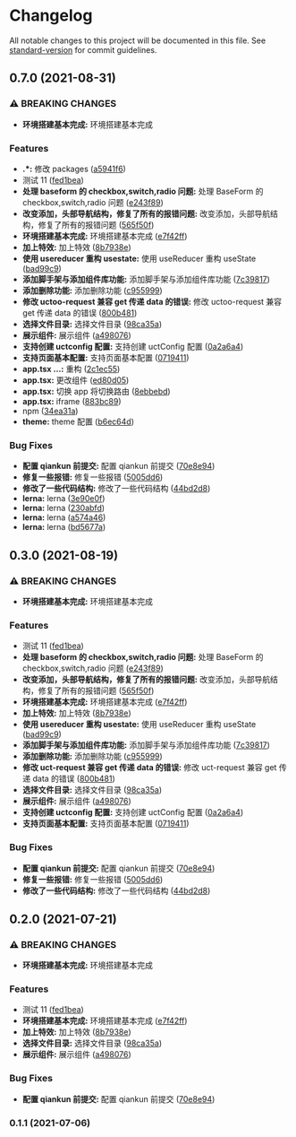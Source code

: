 # Changelog

All notable changes to this project will be documented in this file. See [standard-version](https://github.com/conventional-changelog/standard-version) for commit guidelines.

## 0.7.0 (2021-08-31)

### ⚠ BREAKING CHANGES

- **环境搭建基本完成:** 环境搭建基本完成

### Features

- **.\*:** 修改 packages ([a5941f6](https://github.com/crazyfdf/nocode/commit/a5941f65ee5b6421ba364c6c4c7c4612f953212c))
- 测试 11 ([fed1bea](https://github.com/crazyfdf/nocode/commit/fed1bea2568e75ac4b198bb9c519aac345414eb6))
- **处理 baseform 的 checkbox,switch,radio 问题:** 处理 BaseForm 的 checkbox,switch,radio 问题 ([e243f89](https://github.com/crazyfdf/nocode/commit/e243f8915817ef7606fc590247f70c74ee20e070))
- **改变添加，头部导航结构，修复了所有的报错问题:** 改变添加，头部导航结构，修复了所有的报错问题 ([565f50f](https://github.com/crazyfdf/nocode/commit/565f50f46a400d8c12a34ca743394587a8b8b425))
- **环境搭建基本完成:** 环境搭建基本完成 ([e7f42ff](https://github.com/crazyfdf/nocode/commit/e7f42ff86b673d3fd5e329eb9a4a5174e05bcd88))
- **加上特效:** 加上特效 ([8b7938e](https://github.com/crazyfdf/nocode/commit/8b7938e332d5d76dab10fd6c3ffcc0bce0361b1d))
- **使用 usereducer 重构 usestate:** 使用 useReducer 重构 useState ([bad99c9](https://github.com/crazyfdf/nocode/commit/bad99c994f7da967385e6d1cc5996f24143fcd7f))
- **添加脚手架与添加组件库功能:** 添加脚手架与添加组件库功能 ([7c39817](https://github.com/crazyfdf/nocode/commit/7c3981749c7fa0b45cc3d2e8e2005feebf6ee9aa))
- **添加删除功能:** 添加删除功能 ([c955999](https://github.com/crazyfdf/nocode/commit/c955999c336b094908962a569d43c54ecc48d7a2))
- **修改 uctoo-request 兼容 get 传递 data 的错误:** 修改 uctoo-request 兼容 get 传递 data 的错误 ([800b481](https://github.com/crazyfdf/nocode/commit/800b481872e9e1c92a7518a101ea66290082f74b))
- **选择文件目录:** 选择文件目录 ([98ca35a](https://github.com/crazyfdf/nocode/commit/98ca35ac4299b105707224e2e0b8961a8271afb1))
- **展示组件:** 展示组件 ([a498076](https://github.com/crazyfdf/nocode/commit/a498076195479fa1da8aead192c82c1178940f46))
- **支持创建 uctconfig 配置:** 支持创建 uctConfig 配置 ([0a2a6a4](https://github.com/crazyfdf/nocode/commit/0a2a6a4b4d03439a24e67cb5d39219f552c7fe91))
- **支持页面基本配置:** 支持页面基本配置 ([0719411](https://github.com/crazyfdf/nocode/commit/07194111a56af0d768fbe31f67a2b7adeb1f706d))
- **app.tsx ...:** 重构 ([2c1ec55](https://github.com/crazyfdf/nocode/commit/2c1ec5560e4503cb983d212435a0cc41e68631ee))
- **app.tsx:** 更改组件 ([ed80d05](https://github.com/crazyfdf/nocode/commit/ed80d0581dcbeefd491d5990eee880b58f2a3311))
- **app.tsx:** 切换 app 将切换路由 ([8ebbebd](https://github.com/crazyfdf/nocode/commit/8ebbebd7513de6b729edd213a14cd9e01bc0cd5e))
- **app.tsx:** iframe ([883bc89](https://github.com/crazyfdf/nocode/commit/883bc89a7d3eec8ab7f50d522e8d368384ad4448))
- npm ([34ea31a](https://github.com/crazyfdf/nocode/commit/34ea31a5a239ca05ba1f6b3c5c97ad51bf64062d))
- **theme:** theme 配置 ([b6ec64d](https://github.com/crazyfdf/nocode/commit/b6ec64d8809b392236defe1a3dff12f287b8c5ab))

### Bug Fixes

- **配置 qiankun 前提交:** 配置 qiankun 前提交 ([70e8e94](https://github.com/crazyfdf/nocode/commit/70e8e9422b69efd574649f8c5cfa4a5acaa708bf))
- **修复一些报错:** 修复一些报错 ([5005dd6](https://github.com/crazyfdf/nocode/commit/5005dd6dfd4a71ec912bc0a540d84da0a83d7b3f))
- **修改了一些代码结构:** 修改了一些代码结构 ([44bd2d8](https://github.com/crazyfdf/nocode/commit/44bd2d862323c56b8ae7c022d51db770c15d5840))
- **lerna:** lerna ([3e90e0f](https://github.com/crazyfdf/nocode/commit/3e90e0f241581102ece469441dd48c19d4c7067c))
- **lerna:** lerna ([230abfd](https://github.com/crazyfdf/nocode/commit/230abfd6bbfadf0f6b2cd1cd26c3128c38bb68b7))
- **lerna:** lerna ([a574a46](https://github.com/crazyfdf/nocode/commit/a574a465851522d94301f9d6c7df580955c86db8))
- **lerna:** lerna ([bd5677a](https://github.com/crazyfdf/nocode/commit/bd5677a0504dcc9c48bf976639da7bab0df5fb2d))

## 0.3.0 (2021-08-19)

### ⚠ BREAKING CHANGES

- **环境搭建基本完成:** 环境搭建基本完成

### Features

- 测试 11 ([fed1bea](https://github.com/crazyfdf/nocode/commit/fed1bea2568e75ac4b198bb9c519aac345414eb6))
- **处理 baseform 的 checkbox,switch,radio 问题:** 处理 BaseForm 的 checkbox,switch,radio 问题 ([e243f89](https://github.com/crazyfdf/nocode/commit/e243f8915817ef7606fc590247f70c74ee20e070))
- **改变添加，头部导航结构，修复了所有的报错问题:** 改变添加，头部导航结构，修复了所有的报错问题 ([565f50f](https://github.com/crazyfdf/nocode/commit/565f50f46a400d8c12a34ca743394587a8b8b425))
- **环境搭建基本完成:** 环境搭建基本完成 ([e7f42ff](https://github.com/crazyfdf/nocode/commit/e7f42ff86b673d3fd5e329eb9a4a5174e05bcd88))
- **加上特效:** 加上特效 ([8b7938e](https://github.com/crazyfdf/nocode/commit/8b7938e332d5d76dab10fd6c3ffcc0bce0361b1d))
- **使用 usereducer 重构 usestate:** 使用 useReducer 重构 useState ([bad99c9](https://github.com/crazyfdf/nocode/commit/bad99c994f7da967385e6d1cc5996f24143fcd7f))
- **添加脚手架与添加组件库功能:** 添加脚手架与添加组件库功能 ([7c39817](https://github.com/crazyfdf/nocode/commit/7c3981749c7fa0b45cc3d2e8e2005feebf6ee9aa))
- **添加删除功能:** 添加删除功能 ([c955999](https://github.com/crazyfdf/nocode/commit/c955999c336b094908962a569d43c54ecc48d7a2))
- **修改 uct-request 兼容 get 传递 data 的错误:** 修改 uct-request 兼容 get 传递 data 的错误 ([800b481](https://github.com/crazyfdf/nocode/commit/800b481872e9e1c92a7518a101ea66290082f74b))
- **选择文件目录:** 选择文件目录 ([98ca35a](https://github.com/crazyfdf/nocode/commit/98ca35ac4299b105707224e2e0b8961a8271afb1))
- **展示组件:** 展示组件 ([a498076](https://github.com/crazyfdf/nocode/commit/a498076195479fa1da8aead192c82c1178940f46))
- **支持创建 uctconfig 配置:** 支持创建 uctConfig 配置 ([0a2a6a4](https://github.com/crazyfdf/nocode/commit/0a2a6a4b4d03439a24e67cb5d39219f552c7fe91))
- **支持页面基本配置:** 支持页面基本配置 ([0719411](https://github.com/crazyfdf/nocode/commit/07194111a56af0d768fbe31f67a2b7adeb1f706d))

### Bug Fixes

- **配置 qiankun 前提交:** 配置 qiankun 前提交 ([70e8e94](https://github.com/crazyfdf/nocode/commit/70e8e9422b69efd574649f8c5cfa4a5acaa708bf))
- **修复一些报错:** 修复一些报错 ([5005dd6](https://github.com/crazyfdf/nocode/commit/5005dd6dfd4a71ec912bc0a540d84da0a83d7b3f))
- **修改了一些代码结构:** 修改了一些代码结构 ([44bd2d8](https://github.com/crazyfdf/nocode/commit/44bd2d862323c56b8ae7c022d51db770c15d5840))

## 0.2.0 (2021-07-21)

### ⚠ BREAKING CHANGES

- **环境搭建基本完成:** 环境搭建基本完成

### Features

- 测试 11 ([fed1bea](https://github.com/crazyfdf/nocode/commit/fed1bea2568e75ac4b198bb9c519aac345414eb6))
- **环境搭建基本完成:** 环境搭建基本完成 ([e7f42ff](https://github.com/crazyfdf/nocode/commit/e7f42ff86b673d3fd5e329eb9a4a5174e05bcd88))
- **加上特效:** 加上特效 ([8b7938e](https://github.com/crazyfdf/nocode/commit/8b7938e332d5d76dab10fd6c3ffcc0bce0361b1d))
- **选择文件目录:** 选择文件目录 ([98ca35a](https://github.com/crazyfdf/nocode/commit/98ca35ac4299b105707224e2e0b8961a8271afb1))
- **展示组件:** 展示组件 ([a498076](https://github.com/crazyfdf/nocode/commit/a498076195479fa1da8aead192c82c1178940f46))

### Bug Fixes

- **配置 qiankun 前提交:** 配置 qiankun 前提交 ([70e8e94](https://github.com/crazyfdf/nocode/commit/70e8e9422b69efd574649f8c5cfa4a5acaa708bf))

### 0.1.1 (2021-07-06)
